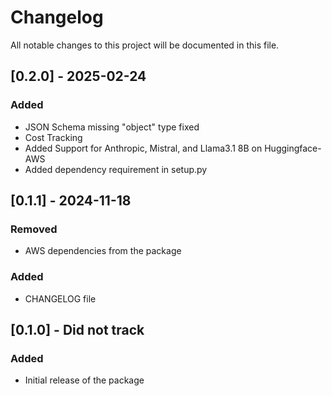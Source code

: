 # Changelog
All notable changes to this project will be documented in this file.

## [0.2.0] - 2025-02-24
### Added
- JSON Schema missing "object" type fixed
- Cost Tracking
- Added Support for Anthropic, Mistral, and Llama3.1 8B on Huggingface-AWS
- Added dependency requirement in setup.py

## [0.1.1] - 2024-11-18
### Removed
- AWS dependencies from the package

### Added
- CHANGELOG file

## [0.1.0] - Did not track
### Added
- Initial release of the package